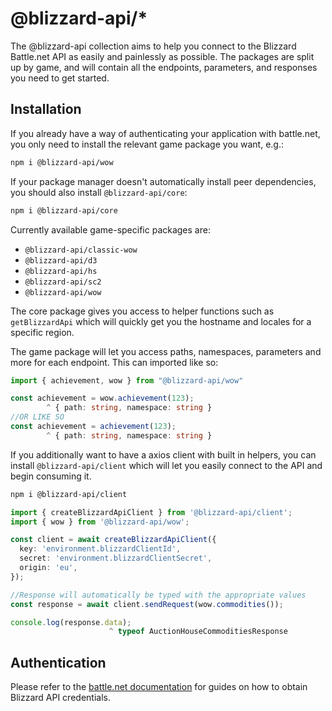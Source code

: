 # @blizzard-api/\*

The @blizzard-api collection aims to help you connect to the Blizzard Battle.net API as easily and painlessly as possible. The packages are split up by game, and will contain all the endpoints, parameters, and responses you need to get started.

## Installation

If you already have a way of authenticating your application with battle.net, you only need to install the relevant game package you want, e.g.:

```sh
npm i @blizzard-api/wow
```

If your package manager doesn't automatically install peer dependencies, you should also install `@blizzard-api/core`:

```sh
npm i @blizzard-api/core
```

Currently available game-specific packages are:

- `@blizzard-api/classic-wow`
- `@blizzard-api/d3`
- `@blizzard-api/hs`
- `@blizzard-api/sc2`
- `@blizzard-api/wow`

The core package gives you access to helper functions such as `getBlizzardApi` which will quickly get you the hostname and locales for a specific region.

The game package will let you access paths, namespaces, parameters and more for each endpoint. This can imported like so:

```ts
import { achievement, wow } from "@blizzard-api/wow"

const achievement = wow.achievement(123);
        ^ { path: string, namespace: string }
//OR LIKE SO
const achievement = achievement(123);
        ^ { path: string, namespace: string }
```

If you additionally want to have a axios client with built in helpers, you can install `@blizzard-api/client` which will let you easily connect to the API and begin consuming it.

```sh
npm i @blizzard-api/client
```

```ts
import { createBlizzardApiClient } from '@blizzard-api/client';
import { wow } from '@blizzard-api/wow';

const client = await createBlizzardApiClient({
  key: 'environment.blizzardClientId',
  secret: 'environment.blizzardClientSecret',
  origin: 'eu',
});

//Response will automatically be typed with the appropriate values
const response = await client.sendRequest(wow.commodities());

console.log(response.data);
                      ^ typeof AuctionHouseCommoditiesResponse
```

## Authentication

Please refer to the [battle.net documentation](https://develop.battle.net/documentation/guides/getting-started) for guides on how to obtain Blizzard API credentials.
